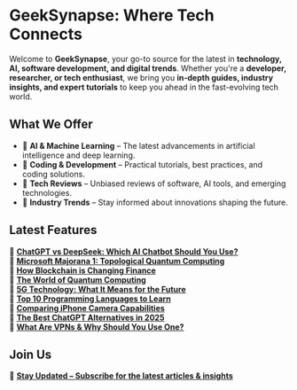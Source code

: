# GeekSynapse: Where Tech Connects  

Welcome to **GeekSynapse**, your go-to source for the latest in **technology, AI, software development, and digital trends**. Whether you're a **developer, researcher, or tech enthusiast**, we bring you **in-depth guides, industry insights, and expert tutorials** to keep you ahead in the fast-evolving tech world.  

## What We Offer  
- 🔹 **AI & Machine Learning** – The latest advancements in artificial intelligence and deep learning.  
- 🔹 **Coding & Development** – Practical tutorials, best practices, and coding solutions.  
- 🔹 **Tech Reviews** – Unbiased reviews of software, AI tools, and emerging technologies.  
- 🔹 **Industry Trends** – Stay informed about innovations shaping the future.  

## Latest Features  
🚀 **[ChatGPT vs DeepSeek: Which AI Chatbot Should You Use?](https://www.geeksynapse.com/2025/03/chatgpt-vs-deepseek.html)**  
🚀 **[Microsoft Majorana 1: Topological Quantum Computing](https://www.geeksynapse.com/2025/03/microsoft-majorana-1-topological-quantum-computing.html)**  
🚀 **[How Blockchain is Changing Finance](https://www.geeksynapse.com/2025/03/how-blockchain-changing-finance.html)**  
🚀 **[The World of Quantum Computing](https://www.geeksynapse.com/2025/03/world-of-quantum-computing.html)**  
🚀 **[5G Technology: What It Means for the Future](https://www.geeksynapse.com/2025/02/5g-technology-what-it-means-for-future.html)**  
🚀 **[Top 10 Programming Languages to Learn](https://www.geeksynapse.com/2025/02/top-10-programming-languages-to-learn.html)**  
🚀 **[Comparing iPhone Camera Capabilities](https://www.geeksynapse.com/2025/02/comparing-iphone-camera-capabilities.html)**  
🚀 **[The Best ChatGPT Alternatives in 2025](https://www.geeksynapse.com/2025/02/the-best-chatgpt-alternatives-in-2025.html)**  
🚀 **[What Are VPNs & Why Should You Use One?](https://www.geeksynapse.com/2025/02/what-are-vpns-why-should-you-use-vpn.html)**  

## Join Us  
🔗 **[Stay Updated – Subscribe for the latest articles & insights](https://www.geeksynapse.com/)**  
